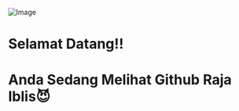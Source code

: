 ![Image](https://i.pinimg.com/originals/12/9a/22/129a225b3f3d0659428d6d7d53fc21ac.gif)
# Selamat Datang!!
# Anda Sedang Melihat Github Raja Iblis😈
